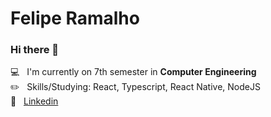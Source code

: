 
<!--
**Felipe32R/Felipe32R** is a ✨ _special_ ✨ repository because its `README.md` (this file) appears on your GitHub profile.

Here are some ideas to get you started:

- 🔭 I’m currently working on ...
- 🌱 I’m currently learning ...
- 👯 I’m looking to collaborate on ...
- 🤔 I’m looking for help with ...
- 💬 Ask me about ...
- 📫 How to reach me: ...
- 😄 Pronouns: ...
- ⚡ Fun fact: ...
-->



# Felipe Ramalho


### Hi there 🤙

  :computer:  &nbsp; I'm currently on 7th semester in **Computer Engineering**
 <br/> :pencil2: &nbsp; Skills/Studying: React, Typescript, React Native, NodeJS
 <br/>:link: &nbsp; [Linkedin](https://www.linkedin.com/in/felipe-ramalho-da-silva-442569197/)
